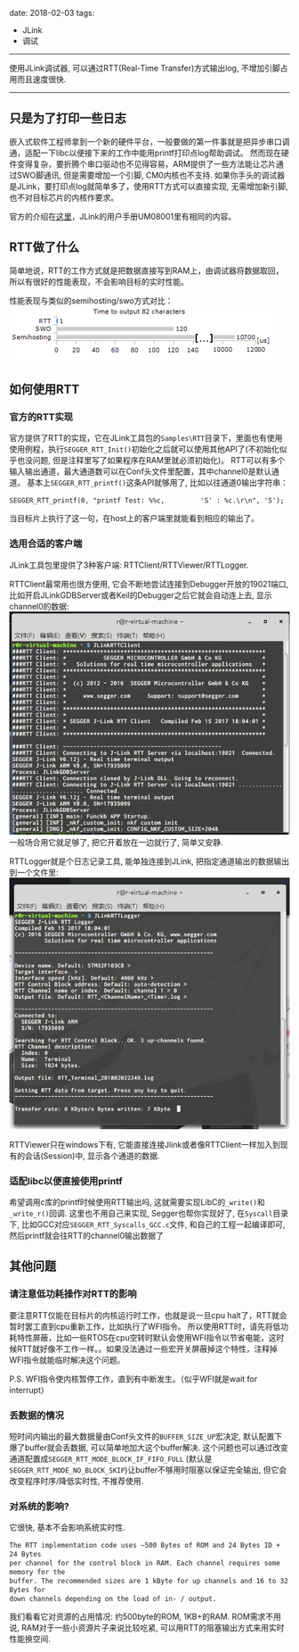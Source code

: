 
date: 2018-02-03
tags: 
- JLink
- 调试
---

使用JLink调试器, 可以通过RTT(Real-Time Transfer)方式输出log, 不增加引脚占用而且速度很快.

<!--more-->

---

## 只是为了打印一些日志

嵌入式软件工程师拿到一个新的硬件平台，一般要做的第一件事就是把异步串口调通，适配一下libc以便接下来的工作中能用printf打印点log帮助调试。
然而现在硬件变得复杂，要折腾个串口驱动也不见得容易，ARM提供了一些方法能让芯片通过SWO脚通讯, 但是需要增加一个引脚, CM0内核也不支持.
如果你手头的调试器是JLink，要打印点log就简单多了，使用RTT方式可以直接实现, 无需增加新引脚, 也不对目标芯片的内核作要求。

官方的介绍在[这里](https://www.segger.com/products/debug-probes/j-link/technology/real-time-transfer/about-real-time-transfer/)，JLink的用户手册UM08001里有相同的内容。

## RTT做了什么

简单地说，RTT的工作方式就是把数据直接写到RAM上，由调试器将数据取回，所以有很好的性能表现，不会影响目标的实时性能。

性能表现与类似的semihosting/swo方式对比：
![RTT_SpeedComparison](_assets/使用JLink的RTT方式输出日志/RTT_SpeedComparison.png)

## 如何使用RTT
### 官方的RTT实现
官方提供了RTT的实现，它在JLink工具包的`Samples\RTT`目录下，里面也有使用使用例程，执行`SEGGER_RTT_Init()`初始化之后就可以使用其他API了(不初始化似乎也没问题, 但是注释里写了如果程序在RAM里就必须初始化)。
RTT可以有多个输入输出通道，最大通道数可以在Conf头文件里配置，其中channel0是默认通道。
基本上`SEGGER_RTT_printf()`这条API就够用了, 比如以往通道0输出字符串：

```
SEGGER_RTT_printf(0, "printf Test: %%c,         'S' : %c.\r\n", 'S');
```

当目标片上执行了这一句，在host上的客户端里就能看到相应的输出了。

### 选用合适的客户端

JLink工具包里提供了3种客户端: RTTClient/RTTViewer/RTTLogger.

RTTClient最常用也很方便用, 它会不断地尝试连接到Debugger开放的19021端口, 比如开启JLinkGDBServer或者Keil的Debugger之后它就会自动连上去, 显示channel0的数据:
![rttclient](_assets/使用JLink的RTT方式输出日志/rttclient.jpg)
一般场合用它就足够了, 把它开着放在一边就行了, 简单又安静.

RTTLogger就是个日志记录工具, 能单独连接到JLink, 把指定通道输出的数据输出到一个文件里:
![rttlogger](_assets/使用JLink的RTT方式输出日志/rttlogger.jpg)

RTTViewer只在windows下有, 它能直接连接Jlink或者像RTTClient一样加入到现有的会话(Session)中, 显示各个通道的数据.

### 适配libc以便直接使用printf
希望调用c库的printf时候使用RTT输出吗, 这就需要实现LibC的`_write()`和`_write_r()`回调.
这里也不用自己来实现, Segger也帮你实现好了, 在`Syscall`目录下, 比如GCC对应`SEGGER_RTT_Syscalls_GCC.c`文件, 和自己的工程一起编译即可, 然后printf就会往RTT的channel0输出数据了 

## 其他问题
### 请注意低功耗操作对RTT的影响
要注意RTT仅能在目标片的内核运行时工作，也就是说一旦cpu halt了，RTT就会暂时罢工直到cpu重新工作，比如执行了WFI指令。
所以使用RTT时，请先将低功耗特性屏蔽，比如一些RTOS在cpu空转时默认会使用WFI指令以节省电能，这时候RTT就好像不工作一样。。如果没法通过一些宏开关屏蔽掉这个特性，注释掉WFI指令就能临时解决这个问题。

P.S. WFI指令使内核暂停工作，直到有中断发生。（似乎WFI就是wait for interrupt）

### 丢数据的情况
短时间内输出的最大数据量由Conf头文件的`BUFFER_SIZE_UP`宏决定, 默认配置下爆了buffer就会丢数据, 可以简单地加大这个buffer解决.
这个问题也可以通过改变通道配置成`SEGGER_RTT_MODE_BLOCK_IF_FIFO_FULL` (默认是`SEGGER_RTT_MODE_NO_BLOCK_SKIP`)让buffer不够用时阻塞以保证完全输出, 但它会改变程序时序/降低实时性, 不推荐使用.

### 对系统的影响?

它很快, 基本不会影响系统实时性.

```
The RTT implementation code uses ~500 Bytes of ROM and 24 Bytes ID + 24 Bytes
per channel for the control block in RAM. Each channel requires some memory for the
buffer. The recommended sizes are 1 kByte for up channels and 16 to 32 Bytes for
down channels depending on the load of in- / output.
```
我们看看它对资源的占用情况: 约500byte的ROM, 1KB+的RAM. ROM需求不用说, RAM对于一些小资源片子来说比较吃紧, 可以用RTT的阻塞输出方式来用实时性能换空间.
